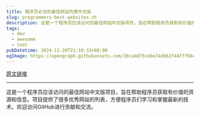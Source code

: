 ```yaml
---
title: 程序员必访的最佳网站列表中文版
slug: programmers-best-websites-zh
description: 这是一个程序员应该访问的最佳网站中文版项目，旨在帮助程序员获取有价值的资源和信息。项目提供了很多优秀网站的列表，方便程序员们学习和掌握最新的技术。欢迎访问GitHub进行贡献和交流。
tags: 
  - dev
  - awesome
  - tool
pubDatetime: 2024-11-20T21:10:33+08:00
ogImage: https://opengraph.githubassets.com/36ca4d75cebe74d862f44fff6849c624a44ec3f97ea6f12c45782a3e9c54ec67/tuteng/Best-websites-a-programmer-should-visit-zh
---
```


[原文链接](https://github.com/tuteng/Best-websites-a-programmer-should-visit-zh?tab=readme-ov-file)

---

这是一个程序员应该访问的最佳网站中文版项目，旨在帮助程序员获取有价值的资源和信息。项目提供了很多优秀网站的列表，方便程序员们学习和掌握最新的技术。欢迎访问GitHub进行贡献和交流。

